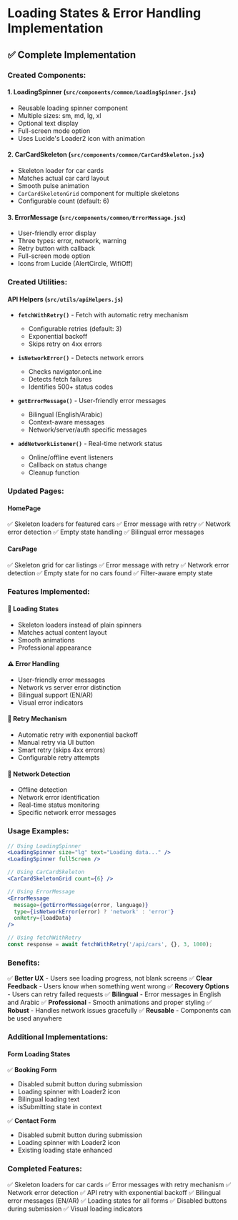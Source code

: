 # Loading States & Error Handling Implementation

## ✅ Complete Implementation

### Created Components:

#### 1. **LoadingSpinner** (`src/components/common/LoadingSpinner.jsx`)
- Reusable loading spinner component
- Multiple sizes: sm, md, lg, xl
- Optional text display
- Full-screen mode option
- Uses Lucide's Loader2 icon with animation

#### 2. **CarCardSkeleton** (`src/components/common/CarCardSkeleton.jsx`)
- Skeleton loader for car cards
- Matches actual car card layout
- Smooth pulse animation
- `CarCardSkeletonGrid` component for multiple skeletons
- Configurable count (default: 6)

#### 3. **ErrorMessage** (`src/components/common/ErrorMessage.jsx`)
- User-friendly error display
- Three types: error, network, warning
- Retry button with callback
- Full-screen mode option
- Icons from Lucide (AlertCircle, WifiOff)

### Created Utilities:

#### **API Helpers** (`src/utils/apiHelpers.js`)
- **`fetchWithRetry()`** - Fetch with automatic retry mechanism
  - Configurable retries (default: 3)
  - Exponential backoff
  - Skips retry on 4xx errors

- **`isNetworkError()`** - Detects network errors
  - Checks navigator.onLine
  - Detects fetch failures
  - Identifies 500+ status codes

- **`getErrorMessage()`** - User-friendly error messages
  - Bilingual (English/Arabic)
  - Context-aware messages
  - Network/server/auth specific messages

- **`addNetworkListener()`** - Real-time network status
  - Online/offline event listeners
  - Callback on status change
  - Cleanup function

### Updated Pages:

#### **HomePage**
✅ Skeleton loaders for featured cars
✅ Error message with retry
✅ Network error detection
✅ Empty state handling
✅ Bilingual error messages

#### **CarsPage**
✅ Skeleton grid for car listings
✅ Error message with retry
✅ Network error detection
✅ Empty state for no cars found
✅ Filter-aware empty state

### Features Implemented:

#### 🔄 **Loading States**
- Skeleton loaders instead of plain spinners
- Matches actual content layout
- Smooth animations
- Professional appearance

#### ⚠️ **Error Handling**
- User-friendly error messages
- Network vs server error distinction
- Bilingual support (EN/AR)
- Visual error indicators

#### 🔁 **Retry Mechanism**
- Automatic retry with exponential backoff
- Manual retry via UI button
- Smart retry (skips 4xx errors)
- Configurable retry attempts

#### 📡 **Network Detection**
- Offline detection
- Network error identification
- Real-time status monitoring
- Specific network error messages

### Usage Examples:

```jsx
// Using LoadingSpinner
<LoadingSpinner size="lg" text="Loading data..." />
<LoadingSpinner fullScreen />

// Using CarCardSkeleton
<CarCardSkeletonGrid count={6} />

// Using ErrorMessage
<ErrorMessage
  message={getErrorMessage(error, language)}
  type={isNetworkError(error) ? 'network' : 'error'}
  onRetry={loadData}
/>

// Using fetchWithRetry
const response = await fetchWithRetry('/api/cars', {}, 3, 1000);
```

### Benefits:

✅ **Better UX** - Users see loading progress, not blank screens
✅ **Clear Feedback** - Users know when something went wrong
✅ **Recovery Options** - Users can retry failed requests
✅ **Bilingual** - Error messages in English and Arabic
✅ **Professional** - Smooth animations and proper styling
✅ **Robust** - Handles network issues gracefully
✅ **Reusable** - Components can be used anywhere

### Additional Implementations:

#### **Form Loading States**
✅ **Booking Form**
- Disabled submit button during submission
- Loading spinner with Loader2 icon
- Bilingual loading text
- isSubmitting state in context

✅ **Contact Form**
- Disabled submit button during submission
- Loading spinner with Loader2 icon
- Existing loading state enhanced

### Completed Features:
✅ Skeleton loaders for car cards
✅ Error messages with retry mechanism
✅ Network error detection
✅ API retry with exponential backoff
✅ Bilingual error messages (EN/AR)
✅ Loading states for all forms
✅ Disabled buttons during submission
✅ Visual loading indicators

